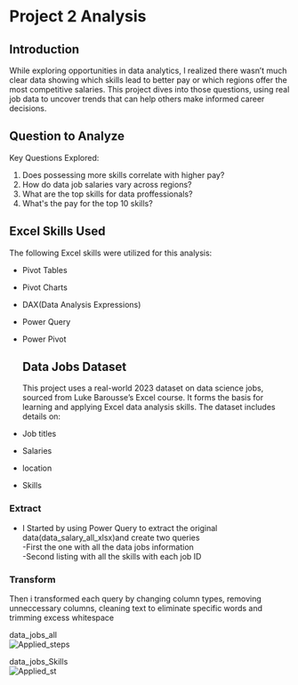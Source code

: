 # Project 2 Analysis  
## Introduction  
While exploring opportunities in data analytics, I realized there wasn’t much clear data showing which skills lead to better pay or which regions offer the most competitive salaries. This project dives into those questions, using real job data to uncover trends that can help others make informed career decisions.

## Question to Analyze  

Key Questions Explored:  

1. Does possessing more skills correlate with higher pay?  
2. How do data job salaries vary across regions?  
3. What are the top skills for data proffessionals?  
4. What's the pay for the top 10 skills?  

## Excel Skills Used  

The following Excel skills were utilized for this analysis:  


- Pivot Tables  
- Pivot Charts  
- DAX(Data Analysis Expressions)  
- Power Query  
- Power Pivot

  ## Data Jobs Dataset
  This project uses a real-world 2023 dataset on data science jobs, sourced from Luke Barousse’s Excel course. It forms the basis for learning and applying Excel data analysis skills. The dataset includes details on:
  
- Job titles
- Salaries
- location
- Skills

### Extract

- I Started by using Power Query to extract the original data(data_salary_all_xlsx)and create two queries  
     -First the one with all the data jobs information  
     -Second listing with all the skills with each job ID

### Transform  
  Then i transformed each query by changing column types, removing unneccessary columns, cleaning text to eliminate specific words and trimming excess whitespace  

  data_jobs_all  
  ![Applied_steps](https://github.com/user-attachments/assets/01a51682-b6f5-4038-bd05-4a8d534041c7)  

  data_jobs_Skills  
  ![Applied_st](https://github.com/user-attachments/assets/f8e1ab23-a2e3-40e7-9ad3-789fdb4441cf)  
  


  

